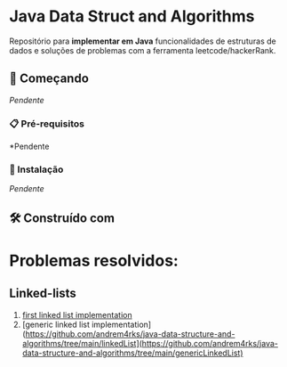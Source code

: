 # Java Data Struct and Algorithms
Repositório para **implementar em Java** funcionalidades de estruturas de dados e soluções de problemas com a ferramenta leetcode/hackerRank.

## 🚀 Começando
*Pendente*

### 📋 Pré-requisitos
*Pendente

### 🔧 Instalação
*Pendente*

## 🛠️ Construído com

# Problemas resolvidos:


## Linked-lists
1. [first linked list implementation](https://github.com/andrem4rks/java-data-structure-and-algorithms/tree/main/linkedList)
2. [generic linked list implementation](https://github.com/andrem4rks/java-data-structure-and-algorithms/tree/main/linkedList](https://github.com/andrem4rks/java-data-structure-and-algorithms/tree/main/genericLinkedList)
